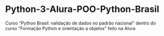 # Python-3-Alura-POO-Python-Brasil
 Curso "Python Brasil: validação de dados no padrão nacional" dentro do curso "Formação Python e orientação a objetos" feito na Alura

